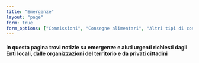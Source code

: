 ```yaml
---
title: "Emergenze"
layout: "page"
form: true
form_options: ["Commissioni", "Consegne alimentari", "Altri tipi di consegne", "Riparazioni in casa", "Trasporti da/per l'ospedale", "Sportello antiviolenza", "Sostegno famiglie", "Altro"]
---
```


<h4>In questa pagina trovi notizie su emergenze e aiuti urgenti richiesti dagli Enti locali, dalle organizzazioni del territorio e da privati cittadini</h4>
